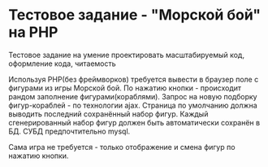 # Тестовое задание - "Морской бой" на PHP

Тестовое задание на умение проектировать масштабируемый код, оформление кода, читаемость
 
Используя PHP(без фреймворков) требуется вывести в браузер поле с фигурами из игры Морской бой. По нажатию кнопки - происходит рандом заполнение фигурами(кораблями). Запрос на новую подборку фигур-кораблей - по технологии ajax.
Страница по умолчанию должна выводить последний сохранённый набор фигур. Каждый сгенерированный набор фигур должен быть автоматически сохранён в БД.  СУБД предпочтительно mysql.
 
Сама игра не требуется - только отображение и смена фигур по нажатию кнопки.